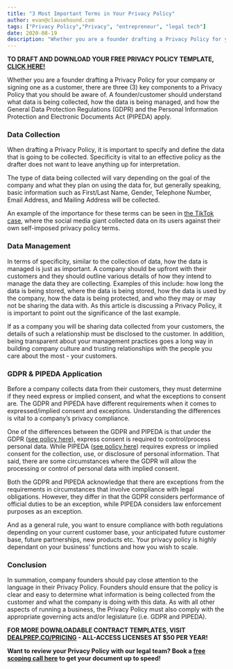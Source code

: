 ```yaml
---
title: "3 Most Important Terms in Your Privacy Policy"
author: evan@clausehound.com
tags: ["Privacy Policy","Privacy", "entrepreneur", "legal tech"]
date: 2020-08-19
description: "Whether you are a founder drafting a Privacy Policy for your company or signing one as a customer, there are three (3) key components to a Privacy Policy that you should be aware of. A founder/customer should understand what data is being collected, how the data is being managed, and how the General Data Protection Regulations (GDPR) and the Personal Information Protection and Electronic Documents Act (PIPEDA) apply."
---
```


**TO DRAFT AND DOWNLOAD YOUR FREE PRIVACY POLICY TEMPLATE, [CLICK HERE!](https://www.clausehound.com/legal-contract/privacy-policy26)**

Whether you are a founder drafting a Privacy Policy for your company or signing one as a customer, there are three (3) key components to a Privacy Policy that you should be aware of. A founder/customer should understand what data is being collected, how the data is being managed, and how the General Data Protection Regulations (GDPR) and the Personal Information Protection and Electronic Documents Act (PIPEDA) apply.

### Data Collection

When drafting a Privacy Policy, it is important to specify and define the data that is going to be collected. Specificity is vital to an effective policy as the drafter does not want to leave anything up for interpretation. 

The type of data being collected will vary depending on the goal of the company and what they plan on using the data for, but generally speaking, basic information such as First/Last Name, Gender, Telephone Number, Email Address, and Mailing Address will be collected. 

An example of the importance for these terms can be seen in [the TikTok case](https://www.forbes.com/sites/zakdoffman/2020/08/12/tiktok-google-android-breaking-rules-secretly-track-android-users/#7466dc846359), where the social media giant collected data on its users against their own self-imposed privacy policy terms.

### Data Management

In terms of specificity, similar to the collection of data, how the data is managed is just as important. A company should be upfront with their customers and they should outline various details of how they intend to manage the data they are collecting. Examples of this include: how long the data is being stored, where the data is being stored, how the data is used by the company, how the data is being protected, and who they may or may not be sharing the data with. As this article is discussing a Privacy Policy, it is important to point out the significance of the last example. 

If as a company you will be sharing data collected from your customers, the details of such a relationship must be disclosed to the customer. In addition, being transparent about your management practices goes a long way in building company culture and trusting relationships with the people you care about the most - your customers.

### GDPR & PIPEDA Application

Before a company collects data from their customers, they must determine if they need express or implied consent, and what the exceptions to consent are. The GDPR and PIPEDA have different requirements when it comes to expressed/implied consent and exceptions. Understanding the differences is vital to a company’s privacy compliance.

One of the differences between the GDPR and PIPEDA is that under the GDPR ([see policy here](https://www.forbes.com/sites/zakdoffman/2020/08/12/tiktok-google-android-breaking-rules-secretly-track-android-users/#7466dc846359)), express consent is required to control/process personal data. While PIPEDA ([see policy here](https://laws-lois.justice.gc.ca/eng/acts/P-8.6/index.html)) requires express or implied consent for the collection, use, or disclosure of personal information. That said, there are some circumstances where the GDPR will allow the processing or control of personal data with implied consent.

Both the GDPR and PIPEDA acknowledge that there are exceptions from the requirements in circumstances that involve compliance with legal obligations. However, they differ in that the GDPR considers performance of official duties to be an exception, while PIPEDA considers law enforcement purposes as an exception.

And as a general rule, you want to ensure compliance with both regulations depending on your current customer base, your anticipated future customer base, future partnerships, new products etc. Your privacy policy is highly dependant on your business’ functions and how you wish to scale.

### Conclusion

In summation, company founders should pay close attention to the language in their Privacy Policy. Founders should ensure that the policy is clear and easy to determine what information is being collected from the customer and what the company is doing with this data. As with all other aspects of running a business, the Privacy Policy must also comply with the appropriate governing acts and/or legislature (i.e. GDPR and PIPEDA).

**FOR MORE DOWNLOADABLE CONTRACT TEMPLATES, VISIT [DEALPREP.CO/PRICING](https://www.dealprep.co/pricing) - ALL-ACCESS LICENSES AT $50 PER YEAR!**

**Want to review your Privacy Policy with our legal team? Book a [free scoping call here](https://www.google.com/url?q=https://calendly.com/maxmessenger/scoping-call-privacy-policy&sa=D&source=hangouts&ust=1598026113313000&usg=AFQjCNEvVAU6r2E82bxiMY7vTdHgwfxh-Q) to get your document up to speed!**
